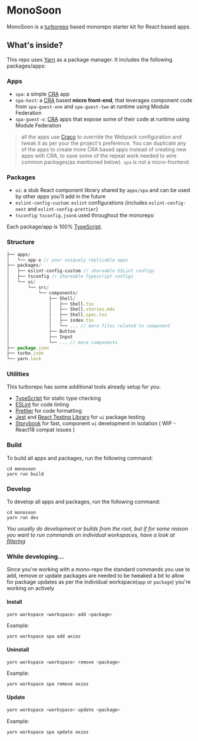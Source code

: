# MonoSoon

MonoSoon is a [turborepo](https://turborepo.org/) based monorepo starter kit for React based apps.


## What's inside?

This repo uses [Yarn](https://classic.yarnpkg.com/lang/en/) as a package manager. It includes the following packages/apps:

### Apps
- `spa`: a simple [CRA](https://create-react-app.dev/) app
- `spa-host`: a [CRA](https://create-react-app.dev/) based **micro front-end**, that leverages component code from `spa-guest-one` and `spa-guest-two` at runtime using Module Federation
- `spa-guest-x`: [CRA](https://create-react-app.dev/) apps that expose some of their code at runtime using Module Federation

> all the apps use [Craco](https://www.npmjs.com/package/@craco/craco) to override the Webpack configuration and tweak it as per your the project's preference. You can duplicate any of the apps to create more CRA based apps instead of creating new apps with CRA, to save some of the repeat work needed to wire common packages(as mentioned below). `spa` is not a micro-frontend.

### Packages
- `ui`: a stub React component library shared by `apps/spa` and can be used by other _apps_ you'll add in the future
- `eslint-config-custom`: `eslint` configurations (includes `eslint-config-next` and `eslint-config-prettier`)
- `tsconfig`: `tsconfig.json`s used throughout the monorepo

Each package/app is 100% [TypeScript](https://www.typescriptlang.org/).

### Structure
```js
├── apps/
│   └── app-x // your uniquely replicable apps
├── packages/
│   ├── eslint-config-custom // shareable ESLint configs
│   ├── tsconfig // shareable Typescript configs
│   └── ui/
│       └── src/
│           └── components/
│               ├── Shell/
│               │   ├── Shell.tsx
│               │   ├── Shell.stories.mdx
│               │   ├── Shell.spec.tsx
│               │   ├── index.tsx
│               │   └── ... // more files related to component
│               ├── Button
│               ├── Input
│               └── ... // more components
├── package.json
├── turbo.json
└── yarn.lock
```

### Utilities

This turborepo has some additional tools already setup for you:

- [TypeScript](https://www.typescriptlang.org/) for static type checking
- [ESLint](https://eslint.org/) for code linting
- [Prettier](https://prettier.io) for code formatting
- [Jest](https://jestjs.io/) and [React Testing Library](https://testing-library.com/docs/react-testing-library/intro/) for `ui` package  testing
- [Storybook](https://storybook.js.org/) for fast, component `ui` development in isolation ( WIP - React18 compat issues )

### Build

To build all apps and packages, run the following command:

```
cd monosoon
yarn run build
```

### Develop

To develop all apps and packages, run the following command:

```
cd monosoon
yarn run dev
```

_You usually do development or builds from the root, but if for some reason you want to run commands on individual workspaces, have a look at [filtering](https://turborepo.org/docs/core-concepts/filtering)_

### While developing...
Since you're working with a mono-repo the standard commands you use to add, remove or update packages are needed to be tweaked a bit to allow for package updates as per the individual workspace(`app` or `package`) you're working on actively

#### Install

```sh
yarn workspace <workspace> add <package>
```
Example:
```
yarn workspace spa add axios
```

#### Uninstall

```sh
yarn workspace <workspace> remove <package>
```
Example:
```
yarn workspace spa remove axios
```

#### Update

```sh
yarn workspace <workspace> update <package>
```
Example:
```
yarn workspace spa update axios
```
